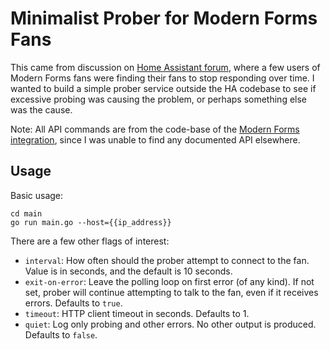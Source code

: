 # Minimalist Prober for Modern Forms Fans

This came from discussion on
[Home Assistant forum](https://community.home-assistant.io/t/modern-forms-smart-fans-integration/109318/36),
where a few users of Modern Forms fans were finding their fans to stop
responding over time. I wanted to build a simple prober service outside the HA
codebase to see if excessive probing was causing the problem, or perhaps
something else was the cause.

Note: All API commands are from the code-base of the
[Modern Forms integration](https://github.com/jimpastos/ha-modernforms), since
I was unable to find any documented API elsewhere.

## Usage

Basic usage: 

```shell
cd main
go run main.go --host={{ip_address}}
```

There are a few other flags of interest:

- `interval`: How often should the prober attempt to connect to the fan. Value
  is in seconds, and the default is 10 seconds.
- `exit-on-error`: Leave the polling loop on first error (of any kind). If not
  set, prober will continue attempting to talk to the fan, even if it receives
  errors. Defaults to `true`.
- `timeout`: HTTP client timeout in seconds. Defaults to 1.
- `quiet`: Log only probing and other errors. No other output is produced.
  Defaults to `false`.
